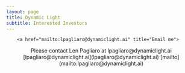 ```yaml
---
layout: page
title: Dynamic Light
subtitle: Interested Investors
---
```


        <a href="mailto:lpagliaro@dynamiclight.ai" title="Email me">

<div>
    <p style="text-align: center;">
Please contact Len Pagliaro at lpagliaro@dynamiclight.ai <lpagliaro@dynamiclight.ai>
        [lpagliaro@dynamiclight.ai](lpagliaro@dynamiclight.ai)
        [mailto](mailto:lpagliaro@dynamiclight.ai)
        <a href="mailto:lpagliaro@dynamiclight.ai" title="Email me">
    </p>

</div>
